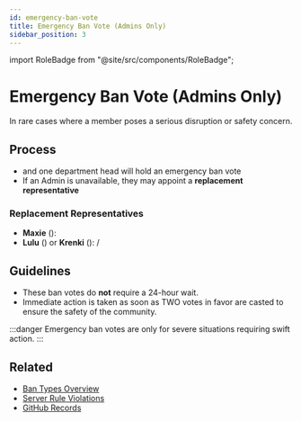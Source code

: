 ```yaml
---
id: emergency-ban-vote
title: Emergency Ban Vote (Admins Only)
sidebar_position: 3
---
```


import RoleBadge from "@site/src/components/RoleBadge";

# Emergency Ban Vote (Admins Only)

In rare cases where a member poses a serious disruption or safety concern.

## Process

- <RoleBadge role="Lewd Governor" color="#ff6b6b" /> and one department head will hold an emergency ban vote
- If an Admin is unavailable, they may appoint a **replacement representative**

### Replacement Representatives

- **Maxie** (<RoleBadge role="Lewd Governor" color="#ff6b6b" />): <RoleBadge role="HR" color="#ff6b6b" />
- **Lulu** (<RoleBadge role="Lewd Governor" color="#ff6b6b" />) or **Krenki** (<RoleBadge role="Lewd Governor" color="#ff6b6b" />): <RoleBadge role="Head Moderator" color="#e68027" /> / <RoleBadge role="Event Manager" color="#f75edb" />

## Guidelines

- These ban votes do **not** require a 24-hour wait.
- Immediate action is taken as soon as TWO votes in favor are casted to ensure the safety of the community.

:::danger
Emergency ban votes are only for severe situations requiring swift action.
:::

## Related

- [Ban Types Overview](./ban-types-overview)
- [Server Rule Violations](../server-rule-violations)
- [GitHub Records](../github-records)
